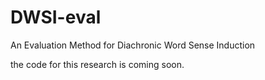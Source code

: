 # DWSI-eval
An Evaluation Method for Diachronic Word Sense Induction


the code for this research is coming soon.

